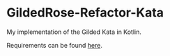 # GildedRose-Refactor-Kata
My implementation of the Gilded Kata in Kotlin.

Requirements can be found [here](https://github.com/emilybache/GildedRose-Refactoring-Kata/blob/master/GildedRoseRequirements.txt).
